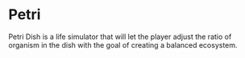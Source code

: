 # Petri

Petri Dish is a life simulator that will let the player adjust the ratio of organism in the dish with the goal of creating a balanced ecosystem.
